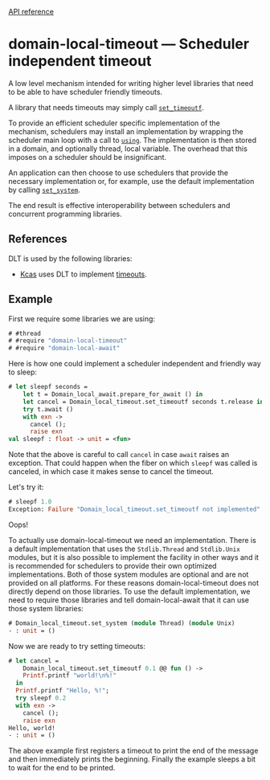 [API reference](https://ocaml-multicore.github.io/domain-local-timeout/doc/domain-local-timeout/Domain_local_timeout/index.html)

# **domain-local-timeout** &mdash; Scheduler independent timeout

A low level mechanism intended for writing higher level libraries that need to
be able to have scheduler friendly timeouts.

A library that needs timeouts may simply call
[`set_timeoutf`](https://ocaml-multicore.github.io/domain-local-timeout/doc/domain-local-timeout/Domain_local_timeout/index.html#val-set_timeoutf).

To provide an efficient scheduler specific implementation of the mechanism,
schedulers may install an implementation by wrapping the scheduler main loop
with a call to
[`using`](https://ocaml-multicore.github.io/domain-local-timeout/doc/domain-local-timeout/Domain_local_timeout/index.html#val-using).
The implementation is then stored in a domain, and optionally thread, local
variable. The overhead that this imposes on a scheduler should be insignificant.

An application can then choose to use schedulers that provide the necessary
implementation or, for example, use the default implementation by calling
[`set_system`](https://ocaml-multicore.github.io/domain-local-timeout/doc/domain-local-timeout/Domain_local_timeout/index.html#val-set_system).

The end result is effective interoperability between schedulers and concurrent
programming libraries.

## References

DLT is used by the following libraries:

- [Kcas](https://ocaml-multicore.github.io/kcas/) uses DLT to implement
  [timeouts](https://github.com/ocaml-multicore/kcas/#timeouts).

## Example

First we require some libraries we are using:

```ocaml
# #thread
# #require "domain-local-timeout"
# #require "domain-local-await"
```

Here is how one could implement a scheduler independent and friendly way to
sleep:

```ocaml
# let sleepf seconds =
    let t = Domain_local_await.prepare_for_await () in
    let cancel = Domain_local_timeout.set_timeoutf seconds t.release in
    try t.await ()
    with exn ->
      cancel ();
      raise exn
val sleepf : float -> unit = <fun>
```

Note that the above is careful to call `cancel` in case `await` raises an
exception. That could happen when the fiber on which `sleepf` was called is
canceled, in which case it makes sense to cancel the timeout.

Let's try it:

```ocaml
# sleepf 1.0
Exception: Failure "Domain_local_timeout.set_timeoutf not implemented".
```

Oops!

To actually use domain-local-timeout we need an implementation. There is a
default implementation that uses the `Stdlib.Thread` and `Stdlib.Unix` modules,
but it is also possible to implement the facility in other ways and it is
recommended for schedulers to provide their own optimized implementations. Both
of those system modules are optional and are not provided on all platforms. For
these reasons domain-local-timeout does not directly depend on those libraries.
To use the default implementation, we need to require those libraries and tell
domain-local-await that it can use those system libraries:

```ocaml
# Domain_local_timeout.set_system (module Thread) (module Unix)
- : unit = ()
```

Now we are ready to try setting timeouts:

```ocaml
# let cancel =
    Domain_local_timeout.set_timeoutf 0.1 @@ fun () ->
    Printf.printf "world!\n%!"
  in
  Printf.printf "Hello, %!";
  try sleepf 0.2
  with exn ->
    cancel ();
    raise exn
Hello, world!
- : unit = ()
```

The above example first registers a timeout to print the end of the message and
then immediately prints the beginning. Finally the example sleeps a bit to wait
for the end to be printed.
